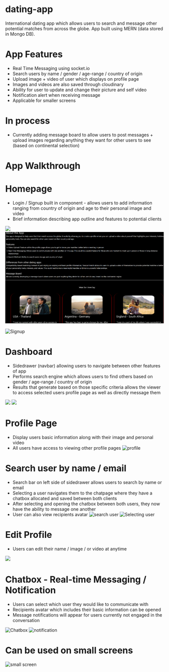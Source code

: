 # dating-app
International dating app which allows users to search and message other potential matches from across the globe. App built using MERN (data stored in Mongo DB). 

# App Features
* Real Time Messaging using socket.io
* Search users by name / gender / age-range / country of origin
* Upload image + video of user which displays on profile page
* Images and videos are also saved through cloudinary
* Ability for user to update and change their picture and self video
* Notification alert when receiving message
* Applicable for smaller screens

# In process
* Currently adding message board to allow users to post messages + upload images regarding anything they want for other users to see (based on continental selection)

# App Walkthrough
# Homepage
* Login / Signup built in component - allows users to add information ranging from country of origin and age to their personal image and video
* Brief information describing app outline and features to potential clients
<img src="Homepage.png" />
<img src="homepage2.png" />

![Signup](https://github.com/PatrickPachacz/dating-app/assets/123042779/b24c0c01-84b0-49fc-9631-add5ee94a7ac)

# Dashboard 
* Sidedrawer (navbar) allowing users to navigate between other features of app
* Performs search engine which allows users to find others based on gender / age-range / country of origin
* Results that generate based on those specific criteria allows the viewer to access selected users profile page as well as directly message them
<img src="dashboard.png" />
<img src="matches.png" />

# Profile Page
* Display users basic information along with their image and personal video
* All users have access to viewing other profile pages
![profile](https://github.com/PatrickPachacz/dating-app/assets/123042779/1cea7000-4e64-4444-916d-2ccc80462028)

# Search user by name / email
* Search bar on left side of sidedrawer allows users to search by name or email
* Selecting a user navigates them to the chatpage where they have a chatbox allocated and saved between both clients
* After selecting and opening the chatbox between both users, they now have the ability to message one another
* User can also view recipients avatar
![search user](https://github.com/PatrickPachacz/dating-app/assets/123042779/663892ea-95da-4d10-9c16-5287380b6b22)
![Selecting user](https://github.com/PatrickPachacz/dating-app/assets/123042779/9965ca11-e703-44ff-8735-74622103b82f)

# Edit Profile
* Users can edit their name / image / or video at anytime
<img src="edit.png" />

# Chatbox - Real-time Messaging / Notification
* Users can select which user they would like to communicate with
* Recipients avatar which includes their basic information can be opened 
* Message notifications will appear for users currently not engaged in the conversation

![Chatbox](https://github.com/PatrickPachacz/dating-app/assets/123042779/fd8f2215-13f2-4aa3-bddb-f94b31572cf0)
![notification](https://github.com/PatrickPachacz/dating-app/assets/123042779/173a26af-9195-4cfd-ac36-55a774071af3)

# Can be used on small screens 
![small screen](https://github.com/PatrickPachacz/dating-app/assets/123042779/91c33f12-baff-449d-9b34-9de49aa744b1)
